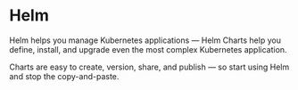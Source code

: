 # Helm

Helm helps you manage Kubernetes applications — Helm Charts help you
define, install, and upgrade even the most complex Kubernetes
application.

Charts are easy to create, version, share, and publish — so start
using Helm and stop the copy-and-paste.
